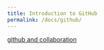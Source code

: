 ```yaml
---
title: Introduction to GitHub
permalink: /docs/github/
---
```


[github and collaboration](https://docs.google.com/presentation/d/11aaWCeW3Sf3MuFIXsvg-Z9QLuj-60DBvnkGFdksGZWI/edit?usp=sharing)

